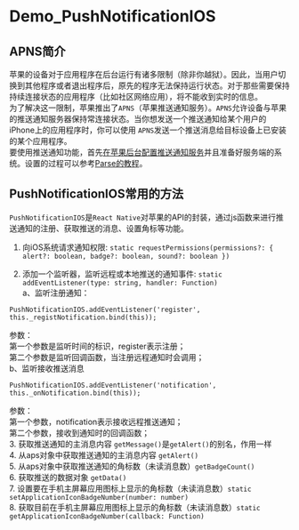 # Demo_PushNotificationIOS

## APNS简介
苹果的设备对于应用程序在后台运行有诸多限制（除非你越狱）。因此，当用户切换到其他程序或者退出程序后，原先的程序无法保持运行状态。对于那些需要保持持续连接状态的应用程序（比如社区网络应用），将不能收到实时的信息。  
为了解决这一限制，苹果推出了`APNS`（苹果推送通知服务）。`APNS`允许设备与苹果的推送通知服务器保持常连接状态。当你想发送一个推送通知给某个用户的iPhone上的应用程序时，你可以使用 `APNS`发送一个推送消息给目标设备上已安装的某个应用程序。  
要使用推送通知功能，首先[在苹果后台配置推送通知服务](https://developer.apple.com/library/ios/documentation/IDEs/Conceptual/AppDistributionGuide/AddingCapabilities/AddingCapabilities.html#//apple_ref/doc/uid/TP40012582-CH26-SW6)并且准备好服务端的系统。设置的过程可以参考[Parse的教程](https://github.com/ParsePlatform/PushTutorial/tree/master/iOS)。
## PushNotificationIOS常用的方法
`PushNotificationIOS`是`React Native`对苹果的API的封装，通过js函数来进行推送通知的注册、获取推送的消息、设置角标等功能。

1. 向iOS系统请求通知权限: `static requestPermissions(permissions?: { alert?: boolean, badge?: boolean, sound?: boolean })`   

2. 添加一个监听器，监听远程或本地推送的通知事件: `static addEventListener(type: string, handler: Function)`  
a、监听注册通知：
```
PushNotificationIOS.addEventListener('register', this._registNotification.bind(this));
```
参数：  
第一个参数是监听时间的标识，register表示注册；  
第二个参数是监听回调函数，当注册远程通知时会调用；  
b、监听接收推送消息  
```
PushNotificationIOS.addEventListener('notification', this._onNotification.bind(this));
```
参数：  
第一个参数，notification表示接收远程推送通知；  
第二个参数，接收到通知时的回调函数；  
3. 获取推送通知的主消息内容 `getMessage()`是`getAlert()`的别名，作用一样  
4. 从aps对象中获取推送通知的主消息内容 `getAlert()`  
5. 从aps对象中获取推送通知的角标数（未读消息数）`getBadgeCount()`   
6. 获取推送的数据对象 `getData()`   
7. 设置要在手机主屏幕应用图标上显示的角标数（未读消息数）`static setApplicationIconBadgeNumber(number: number)`   
8. 获取目前在手机主屏幕应用图标上显示的角标数（未读消息数）`static getApplicationIconBadgeNumber(callback: Function)` 



